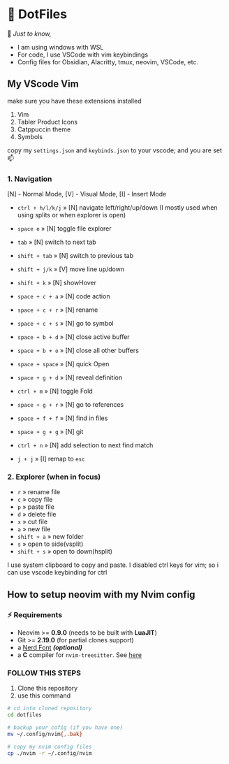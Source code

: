 # 💠 DotFiles

🎴 _Just to know,_

- I am using windows with WSL
- For code, I use VSCode with vim keybindings
- Config files for Obsidian, Alacritty, tmux, neovim, VSCode, etc.

## My VScode Vim

make sure you have these extensions installed

1. Vim
2. Tabler Product Icons
3. Catppuccin theme
4. Symbols

copy my `settings.json` and `keybinds.json` to your vscode; and you are set 📫

### 1. Navigation

[N] - Normal Mode, [V] - Visual Mode, [I] - Insert Mode

- `ctrl + h/l/k/j` » [N] navigate left/right/up/down (I mostly used when using splits or when explorer is open)
- `space e` » [N] toggle file explorer
- `tab` » [N] switch to next tab
- `shift + tab` » [N] switch to previous tab
- `shift + j/k` » [V] move line up/down
- `shift + k` » [N] showHover
- `space + c + a` » [N] code action
- `space + c + r` » [N] rename
- `space + c + s` » [N] go to symbol
- `space + b + d` » [N] close active buffer
- `space + b + o` » [N] close all other buffers
- `space + space` » [N] quick Open
- `space + g + d` » [N] reveal definition
- `ctrl + m` » [N] toggle Fold
- `space + g + r` » [N] go to references
- `space + f + f` » [N] find in files
- `space + g + g` » [N] git
- `ctrl + n` » [N] add selection to next find match

- `j + j` » [I] remap to `esc`

### 2. Explorer (when in focus)

- `r` » rename file
- `c` » copy file
- `p` » paste file
- `d` » delete file
- `x` » cut file
- `a` » new file
- `shift + a` » new folder
- `s` » open to side(vsplit)
- `shift + s` » open to down(hsplit)

I use system clipboard to copy and paste.
I disabled ctrl keys for vim; so i can use vscode keybinding for ctrl

## How to setup neovim with my Nvim config

### ⚡️ Requirements

- Neovim >= **0.9.0** (needs to be built with **LuaJIT**)
- Git >= **2.19.0** (for partial clones support)
- a [Nerd Font](https://www.nerdfonts.com/) **_(optional)_**
- a **C** compiler for `nvim-treesitter`. See [here](https://github.com/nvim-treesitter/nvim-treesitter#requirements)

### FOLLOW THIS STEPS

1. Clone this repository
2. use this command

```bash
# cd into cloned repository
cd dotfiles

# backup your cofig (if you have one)
mv ~/.config/nvim{,.bak}

# copy my nvim config files
cp ./nvim -r ~/.config/nvim
```
